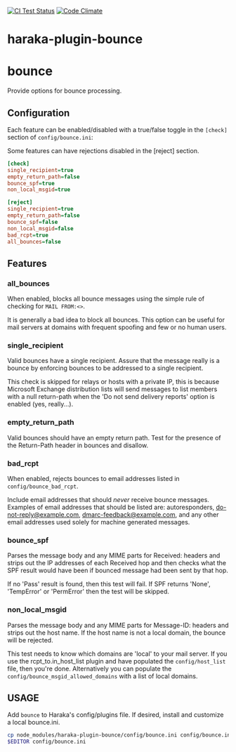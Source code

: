 [![CI Test Status][ci-img]][ci-url]
[![Code Climate][clim-img]][clim-url]

# haraka-plugin-bounce

# bounce

Provide options for bounce processing.

## Configuration

Each feature can be enabled/disabled with a true/false toggle in the `[check]`
section of `config/bounce.ini`:

Some features can have rejections disabled in the [reject] section.

```ini
[check]
single_recipient=true
empty_return_path=false
bounce_spf=true
non_local_msgid=true

[reject]
single_recipient=true
empty_return_path=false
bounce_spf=false
non_local_msgid=false
bad_rcpt=true
all_bounces=false
```

## Features

### all_bounces

When enabled, blocks all bounce messages using the simple rule of checking for `MAIL FROM:<>`.

It is generally a bad idea to block all bounces. This option can be useful for mail servers at domains with frequent spoofing and few or no human users.

### single_recipient

Valid bounces have a single recipient. Assure that the message really is a bounce by enforcing bounces to be addressed to a single recipient.

This check is skipped for relays or hosts with a private IP, this is because Microsoft Exchange distribution lists will send messages to list members with a null return-path when the 'Do not send delivery reports' option is enabled (yes, really...).

### empty_return_path

Valid bounces should have an empty return path. Test for the presence of the Return-Path header in bounces and disallow.

### bad_rcpt

When enabled, rejects bounces to email addresses listed in `config/bounce_bad_rcpt`.

Include email addresses that should _never_ receive bounce messages. Examples of email addresses that should be listed are: autoresponders, do-not-reply@example.com, dmarc-feedback@example.com, and any other email addresses used solely for machine generated messages.

### bounce_spf

Parses the message body and any MIME parts for Received: headers and strips out the IP addresses of each Received hop and then checks what the SPF result would have been if bounced message had been sent by that hop.

If no 'Pass' result is found, then this test will fail. If SPF returns 'None', 'TempError' or 'PermError' then the test will be skipped.

### non_local_msgid

Parses the message body and any MIME parts for Message-ID: headers and strips out the host name. If the host name is not a local domain, the bounce will be rejected.

This test needs to know which domains are 'local' to your mail server. If you use the rcpt_to.in_host_list plugin and have populated the `config/host_list` file, then you're done. Alternatively you can populate the `config/bounce_msgid_allowed_domains` with a list of local domains.

## USAGE

Add `bounce` to Haraka's config/plugins file. If desired, install and customize a local bounce.ini.

```sh
cp node_modules/haraka-plugin-bounce/config/bounce.ini config/bounce.ini
$EDITOR config/bounce.ini
```

<!-- leave these buried at the bottom of the document -->

[ci-img]: https://github.com/haraka/haraka-plugin-bounce/actions/workflows/ci.yml/badge.svg
[ci-url]: https://github.com/haraka/haraka-plugin-bounce/actions/workflows/ci.yml
[clim-img]: https://codeclimate.com/github/haraka/haraka-plugin-bounce/badges/gpa.svg
[clim-url]: https://codeclimate.com/github/haraka/haraka-plugin-bounce
[npm-img]: https://nodei.co/npm/haraka-plugin-bounce.png
[npm-url]: https://www.npmjs.com/package/haraka-plugin-bounce
